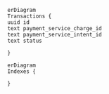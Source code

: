 ```mermaid
erDiagram
Transactions {
uuid id
text payment_service_charge_id
text payment_service_intent_id
text status

}
```

```mermaid
erDiagram
Indexes {

}
```
